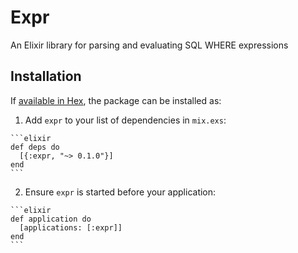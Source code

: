 # Expr

An Elixir library for parsing and evaluating SQL WHERE expressions 

## Installation

If [available in Hex](https://hex.pm/docs/publish), the package can be installed as:

  1. Add `expr` to your list of dependencies in `mix.exs`:

    ```elixir
    def deps do
      [{:expr, "~> 0.1.0"}]
    end
    ```

  2. Ensure `expr` is started before your application:

    ```elixir
    def application do
      [applications: [:expr]]
    end
    ```
    
